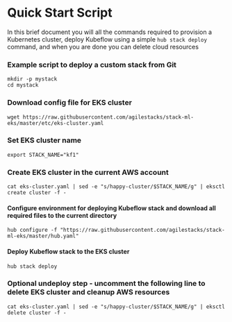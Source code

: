# Quick Start Script

In this brief document you will all the commands required to provision a Kubernetes cluster, deploy Kubeflow using a simple `hub stack deploy` command, and when you are done you can delete cloud resources

### Example script to deploy a custom stack from Git
```
mkdir -p mystack
cd mystack
```
### Download config file for EKS cluster
```
wget https://raw.githubusercontent.com/agilestacks/stack-ml-eks/master/etc/eks-cluster.yaml
```
### Set EKS cluster name
```
export STACK_NAME="kf1"
```
### Create EKS cluster in the current AWS account
```
cat eks-cluster.yaml | sed -e "s/happy-cluster/$STACK_NAME/g" | eksctl create cluster -f -
```
#### Configure environment for deploying Kubeflow stack and download all required files to the current directory
```
hub configure -f "https://raw.githubusercontent.com/agilestacks/stack-ml-eks/master/hub.yaml"
```
#### Deploy Kubeflow stack to the EKS cluster
```
hub stack deploy
```
### Optional undeploy step - uncomment the following line to delete EKS cluster and cleanup AWS resources
```
cat eks-cluster.yaml | sed -e "s/happy-cluster/$STACK_NAME/g" | eksctl delete cluster -f -
```
